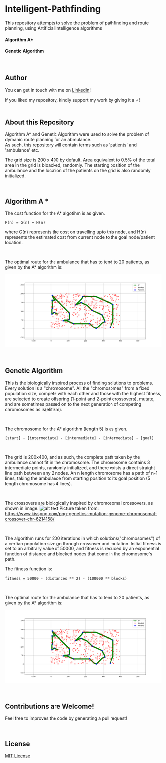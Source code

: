 # Intelligent-Pathfinding
This repository attempts to solve the problem of pathfinding and route planning, using Artificial Intelligence algorithms

#### Algorithm A* 
#### Genetic Algorithm
<br>

## Author
You can get in touch with me on <a class="btn-linkedin" href="https://www.linkedin.com/lyin/ibrahim-zfr/">LinkedIn</a>!

If you liked my repository, kindly support my work by giving it a ⭐! <br>
<br>

## About this Repository

Algorithm A* and Genetic Algorithm were used to solve the problem of dymanic route planning for an abmulance. <br>
As such, this repository will contain terms such as 'patients' and 'ambulance' etc. <br>


The grid size is 200 x 400 by default. Area equivalent to 0.5% of the total area in the grid is bloacked, randomly. 
The starting position of the ambulance and the location of the patients on the grid is also randomly initialized. 

<br>

## Algorithm A * 
The cost function for the A* algotihm is as given. 
``` 
F(n) = G(n) + H(n) 
```
where G(n) represents the cost on travelling upto this node, and
H(n) represents the estimated cost from current node to the goal node/patient location.

<br>

The optimal route for the ambulance that has to tend to 20 patients, as given by the A* algorithm is:

![alt text](https://github.com/ibrahimzafar/Intelligent-Pathfinding/blob/master/A_star_output.png "Algorithm A* ") 

<br>


## Genetic Algorithm 
This is the biologically inspired process of finding solutions to problems. Every solution is a "chromosome". All the "chromosomes" from a fixed population size, compete with each other and those with the highest fitness, are selected to create offspring (1-point and 2-point crossovers), mutate, and are sometimes passed on to the next generation of competing chromosomes as is(elitism). 

<br>

The chromosome for the A* algorithm (length 5) is as given. 
``` 
[start] - [intermediate] - [intermediate] - [intermediate] - [goal]
```
<br>

The grid is 200x400, and as such, the complete path taken by the ambulance cannot fit in the chromosome. 
The chromosome contains 3 intermediate points, randomly initialized, and there exists a direct straight line path between any 2 nodes. 
An n length chromosome has a path of n-1 lines, taking the ambulance from starting position to its goal position (5 length chromosome has 4 lines). 

<br>

The crossovers are biologically inspired by chromosomal crossovers, as shown in image. 
![alt text](https://banner2.kisspng.com/20180808/xrl/kisspng-genetics-mutation-genome-chromosomal-crossover-chr-how-do-you-map-a-genome-facts-yourgenome-org-5b6a92c3109fa1.0640223915337110430681.jpg "Chromosomal Crossover") 
Picture taken from: https://www.kisspng.com/png-genetics-mutation-genome-chromosomal-crossover-chr-6214158/

<br>

The algorithm runs for 200 iterations in which solutions("chromosomes") of a certian population size go through crossover and mutation. 
Initial fitness is set to an arbitrary value of 50000, and fitness is reduced by an exponential function of distance and blocked nodes that come in the chromosome's path. 

The fitness function is:
```
fitness = 50000 - (distances ** 2) - (100000 ** blocks)
```
<br>

The optimal route for the ambulance that has to tend to 20 patients, as given by the A* algorithm is:

![alt text](https://github.com/ibrahimzafar/Intelligent-Pathfinding/blob/master/A_star_output.png "Algorithm A* ") 

<br>


## Contributions are Welcome!
Feel free to improves the code by generating a pull request!<br>

<br>


## License
[MIT License](https://github.com/ibrahimzafar/Intelligent-Pathfinding/blob/master/LICENSE)



